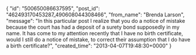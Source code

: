  {
   "id": "500650086637595",
   "post_id": "462493170453287_490608044308466",
   "from_name": "Brenda Larson",
   "message": "In this particular post I realize that you do a notice of mistake because the court has had a deposit of a surety bond supposedly in my name. It has come to my attention recently that I have no birth certificate, would I still do a notice of mistake, to correct their assumption that I do have a birth certificate?",
   "created_time": "2013-04-07T19:48:30+0000"
 }
